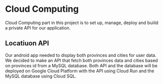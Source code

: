 # Cloud Computing

Cloud Computing part in this project is to set up, manage, deploy and buiild a private API for our application.

## Locatiuon API

Our android app needed to display both provinces and cities for user data. We decided to make an API that fetch both provinces data and cities based on provinces id from a MySQL database. Both API and the database will be deployed on Google Cloud Platform with the API using Cloud Run and the MySQL database using Cloud SQL.